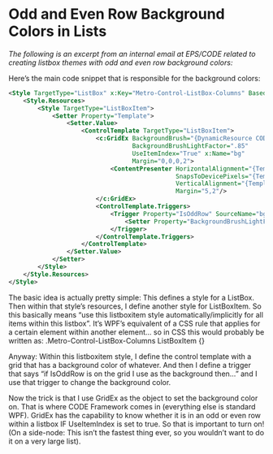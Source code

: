 ﻿# Odd and Even Row Background Colors in Lists

_The following is an excerpt from an internal email at EPS/CODE related to creating listbox themes with odd and even row background colors:_

Here’s the main code snippet that is responsible for the background colors:

```xml
<Style TargetType="ListBox" x:Key="Metro-Control-ListBox-Columns" BasedOn="{StaticResource Metro-Control-ListBox-Stack}">
    <Style.Resources>
        <Style TargetType="ListBoxItem">
            <Setter Property="Template">
                <Setter.Value>
                    <ControlTemplate TargetType="ListBoxItem">
                        <c:GridEx BackgroundBrush="{DynamicResource CODE.Framework-Application-ThemeBrush1}"
                                  BackgroundBrushLightFactor=".85" 
                                  UseItemIndex="True" x:Name="bg"
                                  Margin="0,0,0,2">
                            <ContentPresenter HorizontalAlignment="{TemplateBinding HorizontalContentAlignment}" 
                                              SnapsToDevicePixels="{TemplateBinding SnapsToDevicePixels}" 
                                              VerticalAlignment="{TemplateBinding VerticalContentAlignment}"
                                              Margin="5,2"/>
                        </c:GridEx>
                        <ControlTemplate.Triggers>
                            <Trigger Property="IsOddRow" SourceName="bg" Value="True">
                                <Setter Property="BackgroundBrushLightFactor" TargetName="bg" Value=".75" />
                            </Trigger>
                        </ControlTemplate.Triggers>
                    </ControlTemplate>
                </Setter.Value>
            </Setter>
        </Style>
    </Style.Resources>
</Style>
```

The basic idea is actually pretty simple: This defines a style for a ListBox. Then within that style’s resources, I define another style for ListBoxItem. So this basically means “use this listboxitem style automatically/implicitly for all items within this listbox”. It’s WPF’s equivalent of a CSS rule that applies for a certain element within another element… so in CSS this would probably be written as: .Metro-Control-ListBox-Columns ListBoxItem {}

Anyway: Within this listboxitem style, I define the control template with a grid that has a background color of whatever. And then I define a trigger that says “if IsOddRow is on the grid I use as the background then…” and I use that trigger to change the background color.

Now the trick is that I use GridEx as the object to set the background color on. That is where CODE Framework comes in (everything else is standard WPF). GridEx has the capability to know whether it is in an odd or even row within a listbox IF UseItemIndex is set to true. So that is important to turn on! (On a side-node: This isn’t the fastest thing ever, so you wouldn’t want to do it on a very large list).

